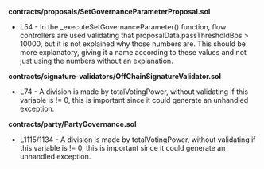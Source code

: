 **contracts/proposals/SetGovernanceParameterProposal.sol**
- L54 - In the _executeSetGovernanceParameter() function, flow controllers are used validating that proposalData.passThresholdBps > 10000, 
but it is not explained why those numbers are.
This should be more explanatory, giving it a name according to these values ​​and not just using the numbers without an explanation.


**contracts/signature-validators/OffChainSignatureValidator.sol**
- L74 - A division is made by totalVotingPower, without validating if this variable is != 0, this is important since it could generate an unhandled exception.


**contracts/party/PartyGovernance.sol**
- L1115/1134 - A division is made by totalVotingPower, without validating if this variable is != 0, this is important since it could generate an unhandled exception.
